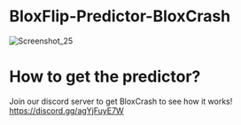 # BloxFlip-Predictor-BloxCrash
![Screenshot_25](https://user-images.githubusercontent.com/110482986/182578376-53bb0368-7c9f-47f7-8120-ca9058b79762.png)
# How to get the predictor?
Join our discord server to get BloxCrash to see how it works! https://discord.gg/agYjFuyE7W
